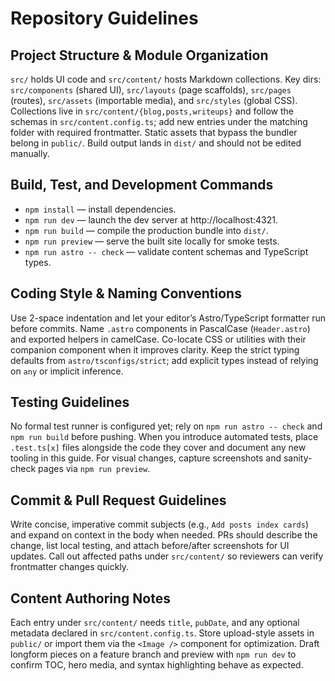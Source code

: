 # Repository Guidelines

## Project Structure & Module Organization
`src/` holds UI code and `src/content/` hosts Markdown collections. Key dirs: `src/components` (shared UI), `src/layouts` (page scaffolds), `src/pages` (routes), `src/assets` (importable media), and `src/styles` (global CSS). Collections live in `src/content/{blog,posts,writeups}` and follow the schemas in `src/content.config.ts`; add new entries under the matching folder with required frontmatter. Static assets that bypass the bundler belong in `public/`. Build output lands in `dist/` and should not be edited manually.

## Build, Test, and Development Commands
- `npm install` — install dependencies.
- `npm run dev` — launch the dev server at http://localhost:4321.
- `npm run build` — compile the production bundle into `dist/`.
- `npm run preview` — serve the built site locally for smoke tests.
- `npm run astro -- check` — validate content schemas and TypeScript types.

## Coding Style & Naming Conventions
Use 2-space indentation and let your editor’s Astro/TypeScript formatter run before commits. Name `.astro` components in PascalCase (`Header.astro`) and exported helpers in camelCase. Co-locate CSS or utilities with their companion component when it improves clarity. Keep the strict typing defaults from `astro/tsconfigs/strict`; add explicit types instead of relying on `any` or implicit inference.

## Testing Guidelines
No formal test runner is configured yet; rely on `npm run astro -- check` and `npm run build` before pushing. When you introduce automated tests, place `.test.ts[x]` files alongside the code they cover and document any new tooling in this guide. For visual changes, capture screenshots and sanity-check pages via `npm run preview`.

## Commit & Pull Request Guidelines
Write concise, imperative commit subjects (e.g., `Add posts index cards`) and expand on context in the body when needed. PRs should describe the change, list local testing, and attach before/after screenshots for UI updates. Call out affected paths under `src/content/` so reviewers can verify frontmatter changes quickly.

## Content Authoring Notes
Each entry under `src/content/` needs `title`, `pubDate`, and any optional metadata declared in `src/content.config.ts`. Store upload-style assets in `public/` or import them via the `<Image />` component for optimization. Draft longform pieces on a feature branch and preview with `npm run dev` to confirm TOC, hero media, and syntax highlighting behave as expected.

